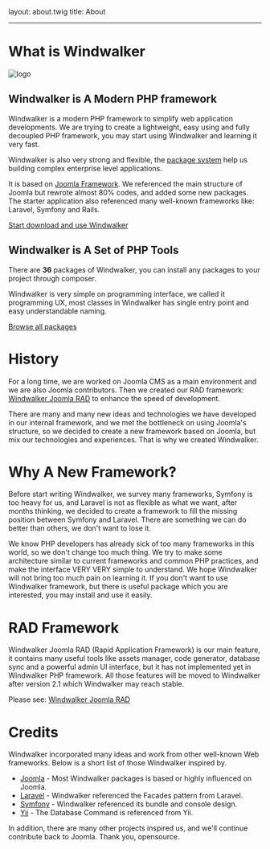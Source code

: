 layout: about.twig
title: About

---

# What is Windwalker

![logo](../media/images/logo/windwalker-logo.png)

## Windwalker is A Modern PHP framework

Windwalker is a modern PHP framework to simplify web application developments.
We are trying to create a lightweight, easy using and fully decoupled PHP framework, 
you may start using Windwalker and learning it very fast.

Windwalker is also very strong and flexible, the [package system](../documentation/start/package-system.html) help us building
complex enterprise level applications.

It is based on [Joomla Framework](http://framework.joomla.org). We referenced the main structure of Joomla but 
rewrote almost 80% codes, and added some new packages. The starter application also referenced many well-known frameworks 
like: Laravel, Symfony and Rails. 

<a class="download-button uk-button uk-button-large uk-button-primary" href="../documentation">
    Start download and use Windwalker
</a>

## Windwalker is A Set of PHP Tools

There are **36** packages of Windwalker, you can install any packages to your project through composer.
 
Windwalker is very simple on programming interface, we called it programming UX, most classes in Windwalker has single entry point 
and easy understandable naming.

<a class="download-button uk-button uk-button-large uk-button-primary" href="packages.html">
    Browse all packages
</a>

# History

For a long time, we are worked on Joomla CMS as a main environment and we are also Joomla contributors.
Then we created our RAD framework: [Windwalker Joomla RAD](http://rad.windwalker.io) to enhance the speed of
 development.

There are many and many new ideas and technologies we have developed in our internal framework, and we met the bottleneck on using 
Joomla's structure, so we decided to create a new framework based on Joomla, but mix our technologies and experiences. That is why we 
 created Windwalker.
 
# Why A New Framework?

Before start writing Windwalker, we survey many frameworks, Symfony is too heavy for us, and Laravel is not as flexible as what we want,
 after months thinking, we decided to create a framework to fill the missing position between Symfony and Laravel. There are something 
 we can do better than others, we don't want to lose it. 

We know PHP developers has already sick of too many frameworks in this world, so we don't change too much thing. We try to make
some architecture similar to current frameworks and common PHP practices, and make the interface VERY VERY simple to understand.
We hope Windwalker will not bring too much pain on learning it. If you don't want to use Windwalker framework, 
but there is useful package which you are interested, you may install and use it easily. 

# RAD Framework

Windwalker Joomla RAD (Rapid Application Framework) is our main feature, it contains many useful tools like assets manager,
code generator, database sync and a powerful admin UI interface, but it has not implemented yet in Windwalker PHP framework.
All those features will be moved to Windwalker after version 2.1 which Windwalker may reach stable.

Please see: [Windwalker Joomla RAD](http://rad.windwalker.io)

# Credits

Windwalker incorporated many ideas and work from other well-known Web frameworks. Below is a short list of those Windwalker inspired by.

- [Joomla](http://joomla.org) - Most Windwalker packages is based or highly influenced on Joomla.
- [Laravel](http://laravel.com) - Windwalker referenced the Facades pattern from Laravel.
- [Symfony](http://laravel.com) - Windwalker referenced its bundle and console design.
- [Yii](http://www.yiiframework.com/) - The Database Command is referenced from Yii.

In addition, there are many other projects inspired us, and we'll continue contribute back to Joomla. Thank you, opensource.
